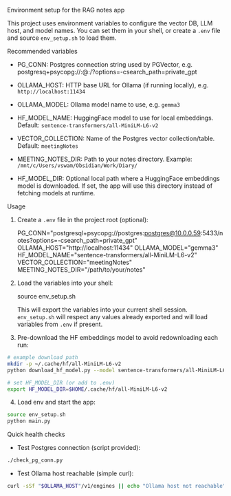 Environment setup for the RAG notes app

This project uses environment variables to configure the vector DB, LLM host, and model names. You can set them in your shell, or create a `.env` file and source `env_setup.sh` to load them.

Recommended variables

- PG_CONN: Postgres connection string used by PGVector, e.g.
  postgresq+psycopg://<user>:<pass>@<host>:<port>/<db>?options=-csearch_path=private_gpt

- OLLAMA_HOST: HTTP base URL for Ollama (if running locally), e.g. `http://localhost:11434`
- OLLAMA_MODEL: Ollama model name to use, e.g. `gemma3`
- HF_MODEL_NAME: HuggingFace model to use for local embeddings. Default: `sentence-transformers/all-MiniLM-L6-v2`
- VECTOR_COLLECTION: Name of the Postgres vector collection/table. Default: `meetingNotes`
- MEETING_NOTES_DIR: Path to your notes directory. Example: `/mnt/c/Users/vswam/Obsidian/Work/Diary/`
 - HF_MODEL_DIR: Optional local path where a HuggingFace embeddings model is downloaded. If set, the app will use this directory instead of fetching models at runtime.

Usage

1. Create a `.env` file in the project root (optional):

   PG_CONN="postgresql+psycopg://postgres:postgres@10.0.0.59:5433/notes?options=-csearch_path=private_gpt"
   OLLAMA_HOST="http://localhost:11434"
   OLLAMA_MODEL="gemma3"
   HF_MODEL_NAME="sentence-transformers/all-MiniLM-L6-v2"
   VECTOR_COLLECTION="meetingNotes"
   MEETING_NOTES_DIR="/path/to/your/notes"

2. Load the variables into your shell:

   source env_setup.sh

   This will export the variables into your current shell session. `env_setup.sh` will respect any values already exported and will load variables from `.env` if present.

3. Pre-download the HF embeddings model to avoid redownloading each run:

```bash
# example download path
mkdir -p ~/.cache/hf/all-MiniLM-L6-v2
python download_hf_model.py --model sentence-transformers/all-MiniLM-L6-v2 --out ~/.cache/hf/all-MiniLM-L6-v2

# set HF_MODEL_DIR (or add to .env)
export HF_MODEL_DIR=$HOME/.cache/hf/all-MiniLM-L6-v2
```

4. Load env and start the app:

```bash
source env_setup.sh
python main.py
```

Quick health checks

- Test Postgres connection (script provided):

```bash
./check_pg_conn.py
```

- Test Ollama host reachable (simple curl):

```bash
curl -sSf "$OLLAMA_HOST"/v1/engines || echo "Ollama host not reachable"
```

